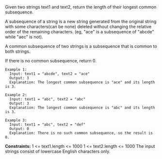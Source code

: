Given two strings text1 and text2, return the length of their longest common subsequence.

A subsequence of a string is a new string generated from the original string with some characters(can be none) deleted without changing the relative order of the remaining characters. (eg, "ace" is a subsequence of "abcde" while "aec" is not). 

A common subsequence of two strings is a subsequence that is common to both strings.

If there is no common subsequence, return 0.

 
```
Example 1:
  Input: text1 = "abcde", text2 = "ace" 
  Output: 3  
  Explanation: The longest common subsequence is "ace" and its length is 3.

Example 2:
  Input: text1 = "abc", text2 = "abc"
  Output: 3
  Explanation: The longest common subsequence is "abc" and its length is 3.

Example 3:
  Input: text1 = "abc", text2 = "def"
  Output: 0
  Explanation: There is no such common subsequence, so the result is 0.
``` 

**Constraints:**
  1 <= text1.length <= 1000
  1 <= text2.length <= 1000
  The input strings consist of lowercase English characters only.